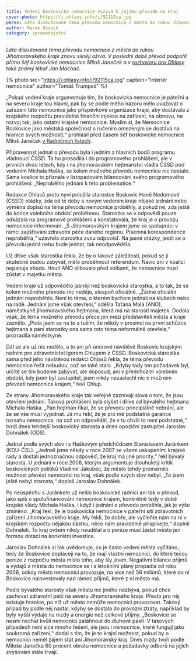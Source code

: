 ```yaml
---
title: Vedení boskovické nemocnice vyzývá k jejímu převodu na kraj
cover-photo: https://i.ohlasy.info/i/92115ca.jpg
perex: Léta diskutované téma převodu nemocnice z města do rukou Jihomoravského kraje znovu silněji ožívá.
author: Marek Osouch
category: zpravodajství
---
```


*Léta diskutované téma převodu nemocnice z města do rukou Jihomoravského kraje znovu silněji ožívá. V poslední době převod podpořil přímo šéf boskovické nemocnice Miloš Janeček a v [rozhovoru pro Ohlasy](http://www.ohlasy.info/clanky/2017/06/rozhovor-machac.html) také známý lékař Jan Machač.*

{% photo src="https://i.ohlasy.info/i/92115ca.jpg" caption="Interiér nemocnice" author="Tomáš Trumpeš" %}

„Pokud vedení kraje argumentuje tím, že boskovická nemocnice je páteřní a na severu kraje tou hlavní, pak by se podle mého názoru mělo uvažovat o zařazení této nemocnice jako příspěvkové organizace kraje, aby dostávala z krajského rozpočtu pravidelné finanční injekce na zařízení, na obnovu, na rozvoj tak, jako ostatní krajské nemocnice. Myslím si, že Nemocnice Boskovice jako městská společnost s ručením omezeným se dostává na hranice svých možností,“ prohlásil před časem šéf boskovické nemocnice Miloš Janeček [v Radničních listech](http://www.boskovice.cz/assets/File.ashx?id_org=832&id_dokumenty=31010).

Připravenost jednat o převodu byla i jedním z hlavních bodů programu vládnoucí ČSSD. Ta ho prosadila i do programového prohlášení, ale v prvních dvou letech, kdy i na jihomoravském hejtmanství vládla ČSSD pod vedením Michala Haška, se kolem možného převodu nemocnice nic nestalo. Sama koalice to přiznala v listopadovém bilancování svého programového prohlášení: „Neproběhlo jednání k této problematice.“ 

Redakce Ohlasů proto nyní položila starostce Boskovic Haně Nedomové (ČSSD) otázky, zda od té doby s novým vedením kraje nějaké jednání nebo výměna dopisů na téma převodu nemocnice proběhly, a pokud ne, zda ještě do konce volebního období proběhnou. Starostka se v odpovědi pouze odkázala na programové prohlášení a konstatovala, že kraj je o provozu nemocnice informován. „S Jihomoravským krajem jsme ve spolupráci v rámci zajišťování zdravotní péče daného regionu. Písemná korespondence neproběhla,“ uzavřela starostka svou odpověď. Na jasné otázky, jestli se o převodu jedná nebo bude jednat, tak neodpověděla.

Už dříve však starostka řekla, že by o takové záležitosti, pokud se jí skutečně budou zabývat, mělo proběhnout referendum. Navíc ani v koalici nepanuje shoda. Hnutí ANO slibovalo před volbami, že nemocnice musí zůstat v majetku města.

Vedení kraje už odpovědělo jasněji než boskovická starostka, a to tak, že se kolem možného převodu nic neděje, alespoň oficiálně. „Žádné oficiální jednání neproběhlo. Není to téma, o kterém bychom jednali na klubech nebo na radě. Jednání jsme však otevřeni,“ sdělila Taťána Malá (ANO), náměstkyně jihomoravského hejtmana, která má na starosti majetek. Dodala však, že téma možného převodu přece jen mezi představiteli města a kraje zaznělo. „Ptala jsem se na to a tuším, že někdy v prosinci na první schůzce hejtmana a paní starostky ona sama toto téma neformálně otevřela,“ prozradila náměstkyně.

Dál se ale už nic nedělo, a to ani při únorové návštěvě Boskovic krajským radním pro zdravotnictví Igorem Chlupem z ČSSD. Boskovická starostka sama před jeho návštěvou redakci Ohlasů řekla, že téma převodu nemocnice řešit nebudou, což se také stalo. „Kdyby tady ten požadavek byl, určitě se tím budeme zabývat, ale doposud, ani v předchozím volebním období, kdy jsem byl zastupitel, jsem nikdy nezaslechl nic o možném převzetí nemocnice krajem,“ řekl Chlup.

Ze strany Jihomoravského kraje tak veřejně zaznívají slova o tom, že jsou otevřeni jednání. Taková prohlášení byla slyšet i dříve od bývalého hejtmana Michala Haška. „Pan hejtman říkal, že se převodu principiálně nebrání, ale že se vše musí vyjednat. Já mu řekl, že je pro mě podstatná garance rozsahu nemocnice, na což on odpověděl, že v tu chvíli to není podstatné,“ tvrdí dnes tehdejší boskovický starosta a dnes opoziční zastupitel Jaroslav Dohnálek (ODS).

Jednal podle svých slov i s Haškovým předchůdcem Stanislavem Juránkem (KDU-ČSL). „Jednali jsme někdy v roce 2007 se všemi uskupeními krajské rady a dostali jednoznačnou odpověď, že kraj má jiné priority,“ řekl bývalý starosta. U jednání v roce 2006, kterým argumentuje dlouholetý kritik boskovických politiků Vladimír Jakubec, že město tehdy promarnilo možnost převést nemocnici na kraj, však podle svých slov nebyl. „To jsem ještě nebyl starosta,“ doplnil Jaroslav Dohnálek.

Po neúspěchu s Juránkem už nešlo boskovické radnici ani tak o převod, jako spíš o spolufinancování nemocnice krajem, konkrétně tedy v době krajské vlády Michala Haška, i když i jednání o převodu proběhla, jak je výše zmíněno. „Kraj řekl, že je boskovická nemocnice v páteřní síti zdravotních zařízení Jihomoravského kraje. My řekli, že dobře, ale vyčleňte nám na ni v krajském rozpočtu nějakou částku, něco nám pravidelně přispívejte,“ doplnil Dohnálek. To kraj ovšem nikdy neudělal a o peníze musí žádat město jen formou dotací na konkrétní investice.

Jaroslav Dohnálek si tak uvědomuje, co je často vedení města vyčítáno, tedy že Boskovice doplácejí na to, že mají vlastní nemocnici, do které tečou peníze z rozpočtu města místo toho, aby šly jinam. Negativní bilance příjmů a výdajů z města do nemocnice se i s letošními plány propadla od roku 2006, odkdy město nemocnici provozuje, na více než 56 milionů, které do ní Boskovice nainvestovaly nad rámec příjmů, které z ní město má.

Podle bývalého starosty však městu nic jiného nezbývá, pokud chce zachovat zdravotní péči na severu Jihomoravského kraje. Přesto pro něj existuje hranice, po níž už město nemůže nemocnici provozovat. Takový případ by podle něj nastal, kdyby se dostala do provozní ztráty, například by byly vyšší výdaje na mzdy a energie než celkové příjmy. „Boskovice se nesmí nechat kvůli nemocnici zatáhnout do dluhové pasti. V takových případech není sice mnoho řešení, ale jsou i nemocnice, které fungují jako soukromá zařízení,“ dodal s tím, že je to krajní možnost, pokud by o nemocnici neměl zájem stát ani Jihomoravský kraj. Dnes mzdy tvoří podle Miloše Janečka 60 procent obratu nemocnice a požadavky odborů na jejich zvyšování stále trvají.
